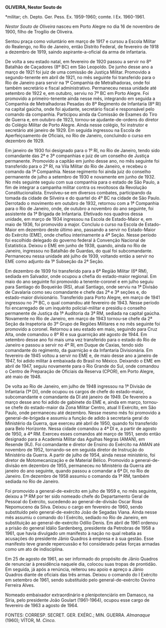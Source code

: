 **OLIVEIRA, Nestor Souto de**

\*militar; ch. Depto. Ger. Pess. Ex. 1959-1960; comte. I Ex. 1960-1961.

*Nestor Souto de Oliveira* nasceu em Porto Alegre no dia 16 de novembro
de 1900, filho de Trogílio de Oliveira.

Sentou praça como voluntário em março de 1917 e cursou a Escola Militar
do Realengo, no Rio de Janeiro, então Distrito Federal, de fevereiro de
1918 a dezembro de 1919, saindo aspirante-a-oficial da arma de
infantaria.

De volta a seu estado natal, em fevereiro de 1920 passou a servir no 8º
Batalhão de Caçadores (8º BC) em São Leopoldo. De junho desse ano a
março de 1921 foi juiz de uma comissão de Justiça Militar. Promovido a
segundo-tenente em abril de 1921, no mês seguinte foi transferido para o
Rio de Janeiro para servir na 1ª Companhia de Metralhadoras, onde foi
também secretário e fiscal administrativo. Permaneceu nessa unidade até
setembro de 1922 e, em outubro, serviu no 7º BC em Porto Alegre. Foi
promovido a primeiro-tenente ainda nesse mês, integrando em seguida a
Companhia de Metralhadoras Pesadas do 8º Regimento de Infantaria (8º RI)
na capital gaúcha, onde foi ajudante, secretário fiscal e responsável
pelo comando da companhia. Participou ainda da Comissão de Exames do
Tiro de Guerra e, em outubro de 1923, tornou-se ajudante-de-ordens do
diretor do Colégio Militar de Porto Alegre. Ainda nesse colégio, foi
instrutor e secretário até janeiro de 1929. Em seguida ingressou na
Escola de Aperfeiçoamento de Oficiais, no Rio de Janeiro, concluindo o
curso em dezembro de 1929.

Em janeiro de 1930 foi designado para o 1º RI, no Rio de Janeiro, tendo
sido comandante das 2ª e 3ª companhias e juiz de um conselho de Justiça
permanente. Promovido a capitão em junho desse ano, no mês seguinte foi
transferido para o 2º RI, na Vila Militar do Rio de Janeiro, e recebeu o
comando da 1ª Companhia. Nesse regimento foi ainda juiz do conselho
permanente de julho a setembro de 1930 e novamente em junho de 1932. No
mês seguinte seguiu com sua companhia para o estado de São Paulo, a fim
de integrar a campanha militar contra os revoltosos da Revolução
Constitucionalista. Envolveu-se em diversos combates, participando da
tomada da cidade de Silveira e do quartel do 4º BC na cidade de São
Paulo. Derrotado o movimento em outubro de 1932, retornou com a 1ª
Companhia para o Rio de Janeiro, onde, de outubro a novembro do ano
seguinte, foi assistente da 1ª Brigada de Infantaria. Efetivado nos
quadros dessa unidade, em março de 1934 ingressou na Escola de
Estado-Maior e, em maio de 1936, foi promovido a major. Concluiu o curso
na Escola de Estado-Maior em dezembro deste último ano, passando a
servir no Estado-Maior do Exército (EME), onde chefiou interinamente a
4ª Seção. Nesse período foi escolhido delegado do governo federal à
Convenção Nacional de Estatística. Deixou o EME em junho de 1938,
quando, ainda no Rio de Janeiro, ingressou no Batalhão de Guardas, do
qual foi subcomandante. Permaneceu nessa unidade até julho de 1939,
voltando então a servir no EME como adjunto da 1ª Subseção da 2ª Seção.

Em dezembro de 1939 foi transferido para a 6ª Região Militar (6ª RM),
sediada em Salvador, onde ocupou a chefia do estado-maior regional. Em
maio do ano seguinte foi promovido a tenente-coronel e em julho seguiu
para Santiago do Boqueirão (RS), atual Santiago, onde serviu na 1ª
Divisão de Cavalaria como seu comandante e chefe das 2ª e 3ª seções e,
do estado-maior divisionário. Transferido para Porto Alegre, em março de
1941 ingressou no 7º BC, o qual comandou até fevereiro de 1943. Nesse
período foi encarregado de um inquérito policial-militar e presidiu o
conselho permanente de Justiça da 1ª Auditoria da 3ª RM, sediada na
capital gaúcha. Novamente no Rio de Janeiro, em março de 1943 tornou-se
chefe da 2ª Seção da Inspetoria do 3º Grupo de Regiões Militares e no
mês seguinte foi promovido a coronel. Retornou a seu estado em maio,
seguindo para Cruz Alta, onde comandou o 8º RI e sua guarnição até
agosto de 1944. Em setembro desse ano foi mais uma vez transferido para
o estado do Rio de Janeiro e passou a servir no 4º RI, em Duque de
Caxias, tendo sido comandante do regimento, da guarnição e da Infantaria
Divisionária. Em fevereiro de 1945 voltou a servir no EME e, de maio
desse ano a janeiro de 1947, foi adido militar à embaixada do Brasil no
México. Deixando o EME em abril de 1947, seguiu novamente para o Rio
Grande do Sul, onde comandou o Centro de Preparação de Oficiais da
Reserva (CPOR), em Porto Alegre, até maio de 1948.

De volta ao Rio de Janeiro, em julho de 1948 ingressou na 1ª Divisão de
Infantaria (1ª DI), onde ocupou os cargos de chefe do estado-maior,
subcomandante e comandante da DI até janeiro de 1949. De fevereiro a
março desse ano foi adido de gabinete do EME e, ainda em março,
tornou-se chefe do estado-maior da Zona Militar Centro, atual II
Exército, em São Paulo, onde permaneceu até dezembro. Nesse mesmo mês
foi promovido a general-de-brigada e assumiu a função de adido à
secretaria geral do Ministério da Guerra, que exerceu até abril de 1950,
quando foi transferido para Belo Horizonte. Nessa cidade comandou a 4ª
DI e, a partir de agosto de 1950, a 4ª RM. Exerceu esses comandos até
março de 1951, sendo então designado para a Academia Militar das Agulhas
Negras (AMAN), em Resende (RJ). Foi comandante e diretor de Ensino do
Exército na AMAN até novembro de 1952, tornando-se em seguida diretor de
Instrução do Ministério da Guerra. A partir de julho de 1954, ainda
nesse ministério, foi diretor de Motomecanização e de Material Bélico.
Promovido a general-de-divisão em dezembro de 1955, permaneceu no
Ministério da Guerra até janeiro do ano seguinte, quando passou a
comandar a 6ª DI, no Rio de Janeiro. Em dezembro de 1958 assumiu o
comando da 1ª RM, também sediada no Rio de Janeiro.

Foi promovido a general-de-exército em julho de 1959 e, no mês seguinte,
deixou a 1ª RM por ter sido nomeado chefe do Departamento Geral de
Pessoal do Exército, sucedendo ao general-de-divisão Oscar Rosa
Nepomuceno da Silva. Deixou o cargo em fevereiro de 1960, sendo
substituído pelo general-de-exército João de Segadas Viana. Ainda nesse
mês assumiu o comando do I Exército, sediado no Rio de Janeiro, em
substituição ao general-de-exército Odílio Denis. Em abril de 1961
ordenou a prisão do general Idálio Sardenberg, presidente da Petrobras
de 1958 a 1961, que havia divulgado um manifesto à nação no qual rebatia
as acusações do presidente Jânio Quadros à empresa e à sua gestão. Esse
manifesto teve grande repercussão e foi considerado pelas forças armadas
como um ato de indisciplina.

Em 25 de agosto de 1961, ao ser informado do propósito de Jânio Quadros
de renunciar à presidência naquele dia, colocou suas tropas de
prontidão. Em seguida, já após a renúncia, reiterou seu apoio e apreço a
Jânio Quadros diante de oficiais das três armas. Deixou o comando do I
Exército em setembro de 1961, sendo substituído pelo general-de-exército
Osvino Ferreira Alves.

Nomeado embaixador extraordinário e plenipotenciário em Damasco, na
Síria, pelo presidente João Goulart (1961-1964), ocupou esse cargo de
fevereiro de 1963 a agosto de 1964.

FONTES: CORRESP. SECRET. GER. EXÉRC.; MIN. GUERRA. *Almanaque* (1960);
VÍTOR, M. *Cinco.*

 
